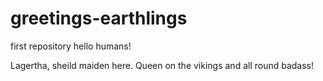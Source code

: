 # greetings-earthlings
first repository
hello humans! 

Lagertha, sheild maiden here. Queen on the vikings and all round badass!
